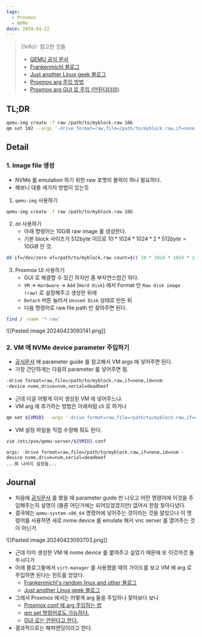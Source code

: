```yaml
---
tags:
  - Proxmox
  - NVMe
date: 2024-04-22
---
```

> [!info]- 참고한 것들
> - [QEMU 공식 문서](https://qemu-project.gitlab.io/qemu/system/devices/nvme.html)
> - [Frankenmichl 블로그](https://blog.frankenmichl.de/2018/02/13/add-nvme-device-to-vm/)
> - [Just another Linux geek 블로그](https://blog.christophersmart.com/2019/12/18/kvm-guests-with-emulated-ssd-and-nvme-drives/)
> - [Proxmox arg 주입 방법](https://forum.proxmox.com/threads/additional-command-line-parameters-to-kvm.52812/)
> - [Proxmox arg GUI 로 주입 (안된다더라)](https://forum.proxmox.com/threads/qm-args-in-gui.89553/)

## TL;DR

```bash
qemu-img create -f raw /path/to/myblock.raw 10G
qm set 102 --args '-drive format=raw,file=/path/to/myblock.raw,if=none,id=nvm -device nvme,drive=nvm,serial=deadbeef'
```

## Detail

### 1. Image file 생성

- NVMe 를 emulation 하기 위한 raw 포맷의 블럭이 하나 필요하다.
- 해보니 대충 세가지 방법이 있는듯
1. `qemu-img` 사용하기

```bash
qemu-img create -f raw /path/to/myblock.raw 10G
```

2. `dd` 사용하기
	- 아래 명령어는 10GiB raw image 를 생성한다.
	- 기본 block 사이즈가 512byte 이므로 $10 * 1024 * 1024 * 2 * 512byte = 10GiB$ 인 것.

```bash
dd if=/dev/zero of=/path/to/myblock.raw count=$(( 10 * 1024 * 1024 * 2 ))
```

3. Proxmox UI 사용하기
	- GUI 로 해결할 수 있긴 하지만 좀 부자연스럽긴 하다.
	- `VM` -> `Hardware` -> `Add` (`Hard Disk`) 에서 Format 만 `Raw disk image (raw)` 로 설정해주고 생성한 뒤에
	- `Detach` 버튼 눌러서 `Unused Disk` 상태로 만든 뒤
	- 다음 명령어로 raw file path 만 찾아주면 된다.

```bash
find / -name '*.raw'
```

![[Pasted image 20240423093141.png]]

### 2. VM 에 NVMe device parameter 주입하기

- [공식문서](https://qemu-project.gitlab.io/qemu/system/devices/nvme.html) 에 parameter guide 를 참고해서 VM args 에 넣어주면 된다.
- 가장 간단하게는 다음의 parameter 를 넣어주면 됨.

```bash
-drive format=raw,file=/path/to/myblock.raw,if=none,id=nvm
-device nvme,drive=nvm,serial=deadbeef
```

- 근데 이걸 어떻게 이미 생성된 VM 에 넣어주느냐.
- VM arg 에 추가하는 방법은 아래처럼 cli 로 하거나

```bash
qm set ${VMID} --args '-drive format=raw,file=/path/to/myblock.raw,if=none,id=nvm -device nvme,drive=nvm,serial=deadbeef'
```

- VM 설정 파일을 직접 수정해 줘도 된다.

```bash
vim /etc/pve/qemu-server/${VMID}.conf
```

```
args: -drive format=raw,file=/path/to/myblock.raw,if=none,id=nvm -device nvme,drive=nvm,serial=deadbeef
...뭐 나머지 설정들...
```

## Journal

- 처음에 [공식문서](https://qemu-project.gitlab.io/qemu/system/devices/nvme.html) 를 봤을 때 parameter guide 만 나오고 어떤 명령어에 이것을 주입해주는지 설명이 (물론 어딘가에는 되어있었겠지만) 없어서 한참 찾아다녔다.
- 결국에는 `qemu-system-x86_64` 명령어에 넣어주는 것이라는 것을 알았으나 이 명령어를 사용하면 새로 nvme device 를 emulate 해서 vnc server 를 열어주는 것이 아닌가.

![[Pasted image 20240423093703.png]]

- 근데 이미 생성한 VM 에 nvme device 를 붙여주고 싶었기 때문에 또 이것저것 들쑤시다가
- 아래 블로그들에서 `virt-manager` 를 사용했을 때의 가이드를 보고 VM 에 arg 로 주입하면 된다는 힌트를 얻었다.
	- [Frankenmichl's random linux and other 블로그](https://blog.frankenmichl.de/2018/02/13/add-nvme-device-to-vm/)
	- [Just another Linux geek 블로그](https://blog.christophersmart.com/2019/12/18/kvm-guests-with-emulated-ssd-and-nvme-drives/)
- 그래서 Proxmox 에서는 어떻게 arg 들을 주입하나 찾아보다 보니
	- [Proxmox conf 에 arg 주입하는 법](https://forum.proxmox.com/threads/additional-command-line-parameters-to-kvm.52812/)
	- [qm set 명령어로도 가능하다.](https://pve.proxmox.com/pve-docs/qm.1.html)
	- [GUI 로는 안된다고 한다.](https://forum.proxmox.com/threads/qm-args-in-gui.89553/)
- 결과적으로는 해피엔딩이라고 한다.